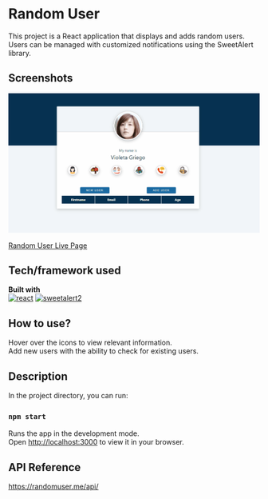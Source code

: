 # Random User
This project is a React application that displays and adds random users. Users can be managed with customized notifications using the SweetAlert library.
## Screenshots
![Project snapshot](./random.gif) 

[Random User Live Page](https://random-user-esma.netlify.app/)

## Tech/framework used
<b>Built with</b> <br>
<a href="#"><img src="https://w7.pngwing.com/pngs/403/269/png-transparent-react-react-native-logos-brands-in-colors-icon-thumbnail.png" alt="react" width="40"/></a> 
<a href="#"><img src="https://sweetalert2.github.io/images/sweetalert2-social.png" alt="sweetalert2" width="40"/></a> 

## How to use?
Hover over the icons to view relevant information.<br> 
Add new users with the ability to check for existing users.
## Description
In the project directory, you can run:
### `npm start`
Runs the app in the development mode.\
Open [http://localhost:3000](http://localhost:3000) to view it in your browser.

## API Reference
https://randomuser.me/api/


 
